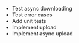- Test async downloading
- Test error cases
- Add unit tests
- Implement upload
- Implement async upload
